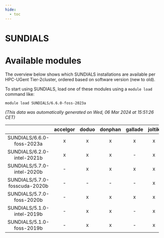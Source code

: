 ```yaml
---
hide:
  - toc
---
```


SUNDIALS
========

# Available modules


The overview below shows which SUNDIALS installations are available per HPC-UGent Tier-2cluster, ordered based on software version (new to old).

To start using SUNDIALS, load one of these modules using a `module load` command like:

```shell
module load SUNDIALS/6.6.0-foss-2023a
```

*(This data was automatically generated on Wed, 06 Mar 2024 at 15:51:26 CET)*  

| |accelgor|doduo|donphan|gallade|joltik|skitty|
| :---: | :---: | :---: | :---: | :---: | :---: | :---: |
|SUNDIALS/6.6.0-foss-2023a|x|x|x|x|x|x|
|SUNDIALS/6.2.0-intel-2021b|x|x|x|-|x|x|
|SUNDIALS/5.7.0-intel-2020b|-|x|x|x|x|x|
|SUNDIALS/5.7.0-fosscuda-2020b|-|-|-|-|x|-|
|SUNDIALS/5.7.0-foss-2020b|-|x|x|x|x|x|
|SUNDIALS/5.1.0-intel-2019b|-|x|x|-|x|x|
|SUNDIALS/5.1.0-foss-2019b|-|x|x|-|x|x|
